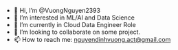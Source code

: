 - 👋 Hi, I’m @VuongNguyen2393
- 👀 I’m interested in ML/AI and Data Science
- 🌱 I’m currently in Cloud Data Engineer Role
- 💞️ I’m looking to collaborate on some project.
- 📫 How to reach me: nguyendinhvuong.act@gmail.com

<!---
VuongNguyen2393/VuongNguyen2393 is a ✨ special ✨ repository because its `README.md` (this file) appears on your GitHub profile.
You can click the Preview link to take a look at your changes.
--->
